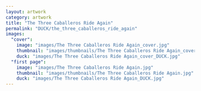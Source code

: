 ```yaml
---
layout: artwork
category: artwork
title: "The Three Caballeros Ride Again"
permalink: "DUCK/the_three_caballeros_ride_again"
images:
  "cover":
    image: "images/The Three Caballeros Ride Again_cover.jpg"
    thumbnail: "images/thumbnails/The Three Caballeros Ride Again_cover.jpg"
    duck: "images/The Three Caballeros Ride Again_cover_DUCK.jpg"
  "first page":
    image: "images/The Three Caballeros Ride Again.jpg"
    thumbnail: "images/thumbnails/The Three Caballeros Ride Again.jpg"
    duck: "images/The Three Caballeros Ride Again_DUCK.jpg"
---
```

